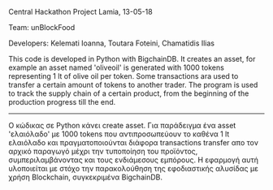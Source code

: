 Central Hackathon Project
Lamia, 13-05-18

Team: unBlockFood

Developers: Kelemati Ioanna, Toutara Foteini, Chamatidis Ilias

This code is developed in Python with BigchainDB. Ιt creates an asset, for example an asset named 'oliveoil'
is generated with 1000 tokens representing 1 lt of olive oil per token.
Some transactions ara used to transfer a certain amount of tokens to another trader.
The program is used to track the supply chain of a certain product, from the
beginning of the production progress till the end.




--------------------------------------------------------- 


Ο κώδικας σε Python κάνει create asset. Για παράδειγμα ένα asset 'ελαιόλαδο' με 1000 tokens 
που αντιπροσωπεύουν το καθένα 1 lt ελαιόλαδο και πραγματοποιούνται διάφορα transactions 
transfer απο τον αρχικό παραγωγό μέχρι την τυποποίηση του προϊόντος, συμπεριλαμβάνοντας 
και τους ενδιάμεσους εμπόρους. Η εφαρμογή αυτή υλοποιείται με στόχο την παρακολούθηση 
της εφοδιαστικής αλυσίδας με χρήση Blockchain, συγκεκριμένα BigchainDB.